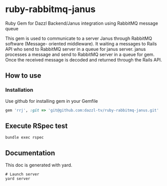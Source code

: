 # ruby-rabbitmq-janus
Ruby Gem for Dazzl Backend/Janus integration using RabbitMQ message queue

This gem is used to communicate to a server Janus through RabbitMQ software (Message-
oriented middleware). It waiting a messages to Rails API who send to RabbitMQ server in a
queue for janus server. janus processes a message and send to RabbitMQ server in a queue
for gem. Once the received message is decoded and returned through the Rails API.

## How to use

### Installation

Use github for installing gem in your Gemfile
```ruby
gem 'rrj', :git => 'git@github.com:dazzl-tv/ruby-rabbitmq-janus.git'
```

## Execute RSpec test

```linux
bundle exec rspec
```

## Documentation

This doc is generated with yard.

```
# Launch server
yard server
```
